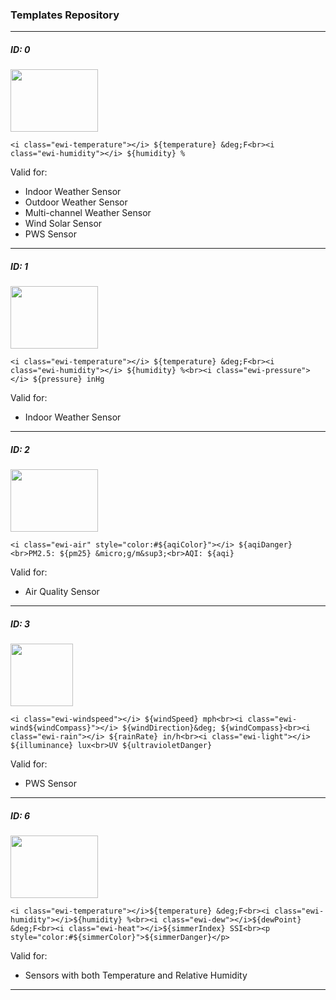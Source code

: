 ### Templates Repository

***

##### ID: 0

<img src="https://github.com/mircolino/ecowitt/raw/master/images/T00.png" width="140" height="100">

```
<i class="ewi-temperature"></i> ${temperature} &deg;F<br><i class="ewi-humidity"></i> ${humidity} %
```
Valid for:

- Indoor Weather Sensor
- Outdoor Weather Sensor
- Multi-channel Weather Sensor
- Wind Solar Sensor
- PWS Sensor

***

##### ID: 1

<img src="https://github.com/mircolino/ecowitt/raw/master/images/T01.png" width="140" height="100">

```
<i class="ewi-temperature"></i> ${temperature} &deg;F<br><i class="ewi-humidity"></i> ${humidity} %<br><i class="ewi-pressure"></i> ${pressure} inHg
```
Valid for:

- Indoor Weather Sensor

***

##### ID: 2

<img src="https://github.com/mircolino/ecowitt/raw/master/images/T02.png" width="140" height="100">

```
<i class="ewi-air" style="color:#${aqiColor}"></i> ${aqiDanger}<br>PM2.5: ${pm25} &micro;g/m&sup3;<br>AQI: ${aqi}
```
Valid for:

- Air Quality Sensor

***

##### ID: 3

<img src="https://github.com/mircolino/ecowitt/raw/master/images/T03.png" width="100" height="100">

```
<i class="ewi-windspeed"></i> ${windSpeed} mph<br><i class="ewi-wind${windCompass}"></i> ${windDirection}&deg; ${windCompass}<br><i class="ewi-rain"></i> ${rainRate} in/h<br><i class="ewi-light"></i> ${illuminance} lux<br>UV ${ultravioletDanger}
```
Valid for:

- PWS Sensor

***

##### ID: 6

<img src="https://github.com/mircolino/ecowitt/raw/master/images/T06.png" width="140" height="100">

```
<i class="ewi-temperature"></i>${temperature} &deg;F<br><i class="ewi-humidity"></i>${humidity} %<br><i class="ewi-dew"></i>${dewPoint} &deg;F<br><i class="ewi-heat"></i>${simmerIndex} SSI<br><p style="color:#${simmerColor}">${simmerDanger}</p>
```
Valid for:

- Sensors with both Temperature and Relative Humidity

***